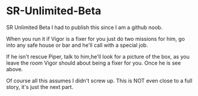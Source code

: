 # SR-Unlimited-Beta
SR Unlimited Beta
I had to publish this since I am a github noob.

When you run it if Vigor is a fixer for you just do two missions for him, go into any safe house or bar and he'll call with a special job.

If he isn't rescue Piper, talk to him,he'll look for a picture of the box, as you leave the room Vigor should about being a fixer for you. Once he is see above.

Of course all this assumes I didn't screw up. This is NOT even close to a full story, it's just the next part.
